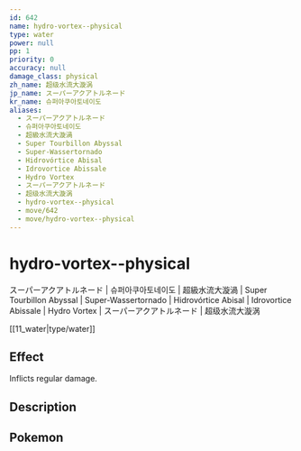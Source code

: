 ```yaml
---
id: 642
name: hydro-vortex--physical
type: water
power: null
pp: 1
priority: 0
accuracy: null
damage_class: physical
zh_name: 超级水流大漩涡
jp_name: スーパーアクアトルネード
kr_name: 슈퍼아쿠아토네이도
aliases:
  - スーパーアクアトルネード
  - 슈퍼아쿠아토네이도
  - 超級水流大漩渦
  - Super Tourbillon Abyssal
  - Super-Wassertornado
  - Hidrovórtice Abisal
  - Idrovortice Abissale
  - Hydro Vortex
  - スーパーアクアトルネード
  - 超级水流大漩涡
  - hydro-vortex--physical
  - move/642
  - move/hydro-vortex--physical
---
```

# hydro-vortex--physical
    
スーパーアクアトルネード | 슈퍼아쿠아토네이도 | 超級水流大漩渦 | Super Tourbillon Abyssal | Super-Wassertornado | Hidrovórtice Abisal | Idrovortice Abissale | Hydro Vortex | スーパーアクアトルネード | 超级水流大漩涡

[[11_water|type/water]]

## Effect

Inflicts regular damage.

## Description



## Pokemon



